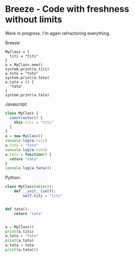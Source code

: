 # Breeze - Code with freshness without limits

Work in progress. I'm again refractoring everything.

Breeze:
```breeze
MyClass = {
  titi = "titi"
}
a = MyClass.new()
system.print(a.titi)
a.toto = "toto"
system.print(a.toto)
a.tata = () {
  "tata"
}
system.print(a.tata)
```
Javascript:
```javascript
class MyClass {
  constructor() {
    this.titi = "titi"
  }
}
a = new MyClass()
console.log(a.titi)
a.toto = "toto"
console.log(a.toto)
a.tata = function() {
  return "tata"
}
console.log(a.tata())
```
Python:
```python
class MyClass(object):
    def __init__(self):
        self.titi = "titi"


def tata():
    return "tata"


a = MyClass()
print(a.titi)
a.toto = "toto"
print(a.toto)
a.tata = tata
print(a.tata())
```
